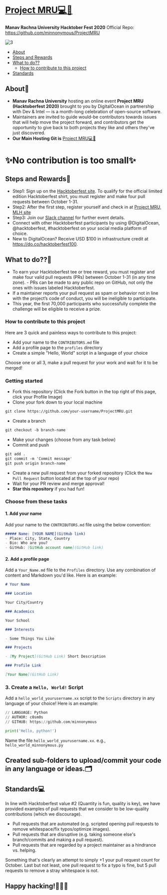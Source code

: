 # [Project MRU💻🏡](https://github.com/minnonymous/ProjectMRU)
__Manav Rachna University Hacktober Fest 2020__
Official Repo: https://github.com/minnonymous/ProjectMRU

![3](https://user-images.githubusercontent.com/38182673/94948866-a9fb7c80-04fd-11eb-8b5c-3bca46cc1f5b.png)

<!-- toc -->

- [About](#about)
- [Steps and Rewards](#steps-and-rewards)
- [What to do??](#what-to-do)
  * [How to contribute to this project](#how-to-contribute-to-this-project)
- [Standards](#standards)

<!-- tocstop -->

## About💬
- __Manav Rachna University__ hosting an online event __Project MRU (Hacktoberfest 2020)__ brought to you by DigitalOcean in partnership with Dev & Intel — is a month-long celebration of open-source software.
- Maintainers are invited to guide would-be contributors towards issues that will help move the project forward, and contributors get the opportunity to give back to both projects they like and others they've just discovered.
- __Our Main Hosting Git is__
[Project MRU💻🏡](https://github.com/minnonymous/ProjectMRU)
# ✨No contribution is too small✨

## Steps and Rewards🎁
- Step1: Sign up on the [Hacktoberfest site](https://hacktoberfest.digitalocean.com). To qualify for the official limited edition Hacktoberfest shirt, you must register and make four pull requests between October 1-31.
- Step2: After the first step, register yourself and check in at [Project MRU, MLH site](https://organize.mlh.io/participants/events/4772-project-mru-hacktober-fest)
- Step3: Join our [Slack channel](http://bit.ly/projectmru-slack) for further event details.
- Connect with other Hacktoberfest participants by using @DigitalOcean, @hacktoberfest, #hacktoberfest on your social media platform of choice.
- New to DigitalOcean? Receive USD $100 in infrastructure credit at https://do.co/hacktoberfest100.

## What to do??💪
- To earn your Hacktoberfest tee or tree reward, you must register and make four valid pull requests (PRs) between October 1-31 (in any time zone). - PRs can be made to any public repo on GitHub, not only the ones with issues labeled Hacktoberfest. 
- If a maintainer reports your pull request as spam or behavior not in line with the project’s code of conduct, you will be ineligible to participate.
- This year, the first 70,000 participants who successfully complete the challenge will be eligible to receive a prize.

### How to contribute to this project
Here are 3 quick and painless ways to contribute to this project:

* Add your name to the `CONTRIBUTORS.md` file
* Add a profile page to the `profiles` directory
* Create a simple "Hello, World" script in a language of your choice

Choose one or all 3, make a pull request for your work and wait for it to be merged!

### Getting started
* Fork this repository (Click the Fork button in the top right of this page, click your Profile Image)
* Clone your fork down to your local machine

```markdown
git clone https://github.com/your-username/ProjectMRU.git
```

* Create a branch

```markdown
git checkout -b branch-name
```

* Make your changes (choose from any task below)
* Commit and push

```markdown
git add .
git commit -m 'Commit message'
git push origin branch-name
```

* Create a new pull request from your forked repository (Click the `New Pull Request` button located at the top of your repo)
* Wait for your PR review and merge approval!
* __Star this repository__ if you had fun!

### Choose from these tasks
#### 1. Add your name
Add your name to the `CONTRIBUTORS.md` file using the below convention:

```markdown
##### Name: [YOUR NAME](GitHub link)
- Place: City, State, Country
- Bio: Who are you?
- GitHub: [GitHub account name](GitHub link)
```

#### 2. Add a profile page
Add a `Your_Name.md` file to the `Profiles` directory. Use any combination of content and Markdown you'd like. Here is an example:

```markdown
# Your Name

### Location

Your City/Country

### Academics

Your School

### Interests

- Some Things You Like

### Projects

- [My Project](GitHub Link) Short Description

### Profile Link

[Your Name](GitHub Link)
```

### 3. Create a `Hello, World!` Script
Add a `hello_world_yourusername.xx` script to the `Scripts` directory in any language of your choice! Here is an example:

```Python
// LANGUAGE: Python
// AUTHOR: c0sm0s
// GITHUB: https://github.com/minnonymous

print('Hello, python!')
```

Name the file `hello_world_yourusername.xx`. e.g., `hello_world_minnonymous.py`

## Created sub-folders to upload/commit your code in any language or ideas.🗂️

## Standards💻
In line with Hacktoberfest value #2 (Quantity is fun, quality is key), we have provided examples of pull requests that we consider to be low-quality contributions (which we discourage).

- Pull requests that are automated (e.g. scripted opening pull requests to remove whitespace/fix typos/optimize images).
- Pull requests that are disruptive (e.g. taking someone else's branch/commits and making a pull request).
- Pull requests that are regarded by a project maintainer as a hindrance vs. helping.

Something that's clearly an attempt to simply +1 your pull request count for October.
Last but not least, one pull request to fix a typo is fine, but 5 pull requests to remove a stray whitespace is not.

## Happy hacking!🐱‍💻👾
